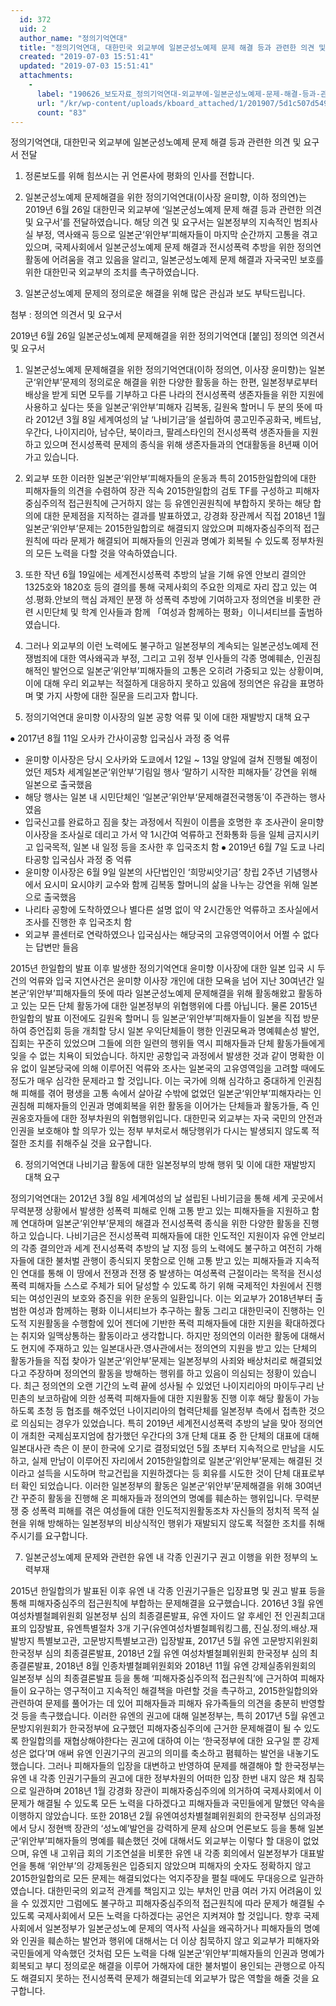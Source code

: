 ```yaml
---
  id: 372
  uid: 2
  author_name: "정의기억연대"
  title: "정의기억연대, 대한민국 외교부에 일본군성노예제 문제 해결 등과 관련한 의견 및 요구서 전달"
  created: "2019-07-03 15:51:41"
  updated: "2019-07-03 15:51:41"
  attachments: 
    - 
      label: "190626_보도자료_정의기억연대-외교부에-일본군성노예제-문제-해결-등과-관련한-의견-및-요구서-전달.hwp"
      url: "/kr/wp-content/uploads/kboard_attached/1/201907/5d1c507d549ec5099409.hwp"
      count: "83"
---
```

정의기억연대, 대한민국 외교부에 
일본군성노예제 문제 해결 등과 관련한 의견 및 요구서 전달

1. 정론보도를 위해 힘쓰시는 귀 언론사에 평화의 인사를 전합니다.

2. 일본군성노예제 문제해결을 위한 정의기억연대(이사장 윤미향, 이하 정의연)는 2019년 6월 26일 대한민국 외교부에 ‘일본군성노예제 문제 해결 등과 관련한 의견 및 요구서’를 전달하였습니다. 해당 의견 및 요구서는 일본정부의 지속적인 범죄사실 부정, 역사왜곡 등으로 일본군‘위안부’피해자들이 마지막 순간까지 고통을 겪고 있으며, 국제사회에서 일본군성노예제 문제 해결과 전시성폭력 추방을 위한 정의연 활동에 어려움을 겪고 있음을 알리고, 일본군성노예제 문제 해결과 자국국민 보호를 위한 대한민국 외교부의 조치를 촉구하였습니다.

3. 일본군성노예제 문제의 정의로운 해결을 위해 많은 관심과 보도 부탁드립니다. 


첨부 : 정의연 의견서 및 요구서




2019년 6월 26일 
일본군성노예제 문제해결을 위한 정의기억연대
\[붙임\] 정의연 의견서 및 요구서 

1. 일본군성노예제 문제해결을 위한 정의기억연대(이하 정의연, 이사장 윤미향)는 일본군‘위안부’문제의 정의로운 해결을 위한 다양한 활동을 하는 한편, 일본정부로부터 배상을 받게 되면 모두를 기부하고 다른 나라의 전시성폭력 생존자들을 위한 지원에 사용하고 싶다는 뜻을 일본군‘위안부’피해자 김복동, 길원옥 할머니 두 분의 뜻에 따라 2012년 3월 8일 세계여성의 날 ‘나비기금’을 설립하여 콩고민주공화국, 베트남, 우간다, 나이지리아, 남수단, 북이라크, 팔레스타인의 전시성폭력 생존자들을 지원하고 있으며 전시성폭력 문제의 종식을 위해 생존자들과의 연대활동을 8년째 이어가고 있습니다. 

2. 외교부 또한 이러한 일본군‘위안부’피해자들의 운동과 특히 2015한일합의에 대한 피해자들의 의견을 수렴하여 장관 직속 2015한일합의 검토 TF를 구성하고 피해자중심주의적 접근원칙에 근거하지 않는 등 유엔인권원칙에 부합하지 못하는 해당 합의에 대한 문제점을 지적하는 결과를 발표하였고, 강경화 장관께서 직접 2018년 1월 일본군‘위안부’문제는 2015한일합의로 해결되지 않았으며 피해자중심주의적 접근원칙에 따라 문제가 해결되어 피해자들의 인권과 명예가 회복될 수 있도록 정부차원의 모든 노력을 다할 것을 약속하였습니다. 

3. 또한 작년 6월 19일에는 세계전시성폭력 추방의 날을 기해 유엔 안보리 결의안 1325호와 1820호 등의 결의를 통해 국제사회의 주요한 의제로 자리 잡고 있는 여성.평화.안보의 핵심 과제인 분쟁 하 성폭력 추방에 기여하고자 정의연을 비롯한 관련 시민단체 및 학계 인사들과 함께 「여성과 함께하는 평화」이니셔티브를 출범하였습니다. 

4. 그러나 외교부의 이런 노력에도 불구하고 일본정부의 계속되는 일본군성노예제 전쟁범죄에 대한 역사왜곡과 부정, 그리고 고위 정부 인사들의 각종 명예훼손, 인권침해적인 발언으로 일본군‘위안부’피해자들의 고통은 오히려 가중되고 있는 상황이며, 이에 대해 우리 외교부는 적절하게 대응하지 못하고 있음에 정의연은 유감을 표명하며 몇 가지 사항에 대한 질문을 드리고자 합니다. 

5. 정의기억연대 윤미향 이사장의 일본 공항 억류 및 이에 대한 재발방지 대책 요구 

 ⦁ 2017년 8월 11일 오사카 간사이공항 입국심사 과정 중 억류
 - 윤미향 이사장은 당시 오사카와 도쿄에서 12일 ~ 13일 양일에 걸쳐 진행될 예정이었던 제5차 세계일본군‘위안부’기림일 행사 ‘말하기 시작한 피해자들’ 강연을 위해 일본으로 출국했음
 - 해당 행사는 일본 내 시민단체인 ‘일본군’위안부‘문제해결전국행동’이 주관하는 행사였음
 - 입국신고를 완료하고 짐을 찾는 과정에서 직원이 이름을 호명한 후 조사관이 윤미향 이사장을 조사실로 데리고 가서 약 1시간여 억류하고 전화통화 등을 일체 금지시키고 입국목적, 일본 내 일정 등을 조사한 후 입국조치 함 
 ⦁ 2019년 6월 7일 도쿄 나리타공항 입국심사 과정 중 억류 
 - 윤미향 이사장은 6월 9일 일본의 사단법인인 ‘희망씨앗기금’ 창립 2주년 기념행사에서 요시미 요시야키 교수와 함께 김복동 할머니의 삶을 나누는 강연을 위해 일본으로 출국했음 
 - 나리타 공항에 도착하였으나 별다른 설명 없이 약 2시간동안 억류하고 조사실에서 조사를 진행한 후 입국조치 함 
 - 외교부 콜센터로 연락하였으나 입국심사는 해당국의 고유영역이어서 어쩔 수 없다는 답변만 들음 

2015년 한일합의 발표 이후 발생한 정의기억연대 윤미향 이사장에 대한 일본 입국 시 두 건의 억류와 입국 지연사건은 윤미향 이사장 개인에 대한 모욕을 넘어 지난 30여년간 일본군‘위안부’피해자들의 뜻에 따라 일본군성노예제 문제해결을 위해 활동해왔고 활동하고 있는 모든 단체 활동가에 대한 일본정부의 위협행위에 다름 아닙니다. 
물론 2015년 한일합의 발표 이전에도 길원옥 할머니 등 일본군‘위안부’피해자들이 일본을 직접 방문하여 증언집회 등을 개최할 당시 일본 우익단체들이 행한 인권모욕과 명예훼손성 발언, 집회는 꾸준히 있었으며 그들에 의한 일련의 행위들 역시 피해자들과 단체 활동가들에게 잊을 수 없는 치욕이 되었습니다. 
하지만 공항입국 과정에서 발생한 것과 같이 명확한 이유 없이 일본당국에 의해 이루어진 억류와 조사는 일본국의 고유영역임을 고려할 때에도 정도가 매우 심각한 문제라고 할 것입니다. 이는 국가에 의해 심각하고 중대하게 인권침해 피해를 겪어 평생을 고통 속에서 살아갈 수밖에 없었던 일본군‘위안부’피해자라는 인권침해 피해자들의 인권과 명예회복을 위한 활동을 이어가는 단체들과 활동가들, 즉 인권옹호자들에 대한 정부차원의 위협행위입니다. 
대한민국 외교부는 자국 국민의 안전과 인권을 보호해야 할 의무가 있는 정부 부처로서 해당행위가 다시는 발생되지 않도록 적절한 조치를 취해주실 것을 요구합니다. 

6. 정의기억연대 나비기금 활동에 대한 일본정부의 방해 행위 및 이에 대한 재발방지 대책 요구 

정의기억연대는 2012년 3월 8일 세계여성의 날 설립된 나비기금을 통해 세계 곳곳에서 무력분쟁 상황에서 발생한 성폭력 피해로 인해 고통 받고 있는 피해자들을 지원하고 함께 연대하며 일본군‘위안부’문제의 해결과 전시성폭력 종식을 위한 다양한 활동을 진행하고 있습니다. 
나비기금은 전시성폭력 피해자들에 대한 인도적인 지원이자 유엔 안보리의 각종 결의안과 세계 전시성폭력 추방의 날 지정 등의 노력에도 불구하고 여전히 가해자들에 대한 불처벌 관행이 종식되지 못함으로 인해 고통 받고 있는 피해자들과 지속적인 연대를 통해 이 땅에서 전쟁과 전쟁 중 발생하는 여성폭력 근절이라는 목적을 전시성폭력 피해자들 스스로 주체가 되어 달성할 수 있도록 하기 위해 국제적인 차원에서 진행되는 여성인권의 보호와 증진을 위한 운동의 일환입니다.
이는 외교부가 2018년부터 출범한 여성과 함께하는 평화 이니셔티브가 추구하는 활동 그리고 대한민국이 진행하는 인도적 지원활동을 수행함에 있어 젠더에 기반한 폭력 피해자들에 대한 지원을 확대하겠다는 취지와 일맥상통하는 활동이라고 생각합니다. 
하지만 정의연의 이러한 활동에 대해서도 현지에 주재하고 있는 일본대사관.영사관에서는 정의연의 지원을 받고 있는 단체의 활동가들을 직접 찾아가 일본군‘위안부’문제는 일본정부의 사죄와 배상처리로 해결되었다고 주장하며 정의연의 활동을 방해하는 행위를 하고 있음이 의심되는 정황이 있습니다. 
최근 정의연의 오랜 기간의 노력 끝에 성사될 수 있었던 나이지리아의 마이두구리 난민촌의 보코하람에 의한 성폭력 피해자들에 대한 지원활동 진행 이후 해당 활동이 가능하도록 초청 등 협조를 해주었던 나이지리아의 협력단체를 일본정부 측에서 접촉한 것으로 의심되는 경우가 있었습니다. 
특히 2019년 세계전시성폭력 추방의 날을 맞아 정의연이 개최한 국제심포지엄에 참가했던 우간다의 3개 단체 대표 중 한 단체의 대표에 대해 일본대사관 측은 이 분이 한국에 오기로 결정되었던 5월 초부터 지속적으로 만남을 시도하고, 실제 만남이 이루어진 자리에서 2015한일합의로 일본군‘위안부’문제는 해결된 것이라고 설득을 시도하며 학교건립을 지원하겠다는 등 회유를 시도한 것이 단체 대표로부터 확인 되었습니다.
이러한 일본정부의 활동은 일본군‘위안부’문제해결을 위해 30여년간 꾸준히 활동을 진행해 온 피해자들과 정의연의 명예를 훼손하는 행위입니다. 무력분쟁 중 성폭력 피해를 겪은 여성들에 대한 인도적지원활동조차 자신들의 정치적 목적 실현을 위해 방해하는 일본정부의 비상식적인 행위가 재발되지 않도록 적절한 조치를 취해주시기를 요구합니다. 

7. 일본군성노예제 문제와 관련한 유엔 내 각종 인권기구 권고 이행을 위한 정부의 노력부재 

2015년 한일합의가 발표된 이후 유엔 내 각종 인권기구들은 입장표명 및 권고 발표 등을 통해 피해자중심주의 접근원칙에 부합하는 문제해결을 요구했습니다. 
2016년 3월 유엔 여성차별철폐위원회 일본정부 심의 최종결론발표, 유엔 자이드 알 후세인 전 인권최고대표의 입장발표, 유엔특별절차 3개 기구(유엔여성차별철폐워킹그룹, 진실.정의.배상.재발방지 특별보고관, 고문방지특별보고관) 입장발표, 2017년 5월 유엔 고문방지위원회 한국정부 심의 최종결론발표, 2018년 2월 유엔 여성차별철폐위원회 한국정부 심의 최종결론발표, 2018년 8월 인종차별철폐위원회와 2018년 11월 유엔 강제실종위원회의 일본정부 심의 최종결론발표 등을 통해 ‘피해자중심주의적 접근원칙’에 근거하여 피해자들이 요구하는 영구적이고 지속적인 해결책을 마련할 것을 촉구하고, 2015한일합의와 관련하여 문제를 풀어가는 데 있어 피해자들과 피해자 유가족들의 의견을 충분히 반영할 것 등을 촉구했습니다. 
이러한 유엔의 권고에 대해 일본정부는, 특히 2017년 5월 유엔고문방지위원회가 한국정부에 요구했던 피해자중심주의에 근거한 문제해결이 될 수 있도록 한일합의를 재협상해야한다는 권고에 대하여 이는 ‘한국정부에 대한 요구일 뿐 강제성은 없다’며 애써 유엔 인권기구의 권고의 의미를 축소하고 폄훼하는 발언을 내놓기도 했습니다. 
그러나 피해자들의 입장을 대변하고 반영하여 문제를 해결해야 할 한국정부는 유엔 내 각종 인권기구들의 권고에 대한 정부차원의 어떠한 입장 한번 내지 않은 채 침묵으로 일관하며 2018년 1월 강경화 장관이 피해자중심주의에 의거하여 국제사회에서 이 문제가 해결될 수 있도록 모든 노력을 다하겠다고 피해자들과 국민들에게 말했던 약속을 이행하지 않았습니다. 
또한 2018년 2월 유엔여성차별철폐위원회의 한국정부 심의과정에서 당시 정현백 장관의 ‘성노예’발언을 강력하게 문제 삼으며 언론보도 등을 통해 일본군‘위안부’피해자들의 명예를 훼손했던 것에 대해서도 외교부는 이렇다 할 대응이 없었으며, 유엔 내 고위급 회의 기조연설을 비롯한 유엔 내 각종 회의에서 일본정부가 대표발언을 통해 ‘위안부’의 강제동원은 입증되지 않았으며 피해자의 숫자도 정확하지 않고 2015한일합의로 모든 문제는 해결되었다는 억지주장을 펼칠 때에도 무대응으로 일관하였습니다. 
대한민국의 외교적 관계를 책임지고 있는 부처인 만큼 여러 가지 어려움이 있을 수 있겠지만 그럼에도 불구하고 피해자중심주의적 접근원칙에 따라 문제가 해결될 수 있도록 국제사회에서 모든 노력을 다하겠다는 공언은 지켜져야 할 것입니다. 
향후 국제사회에서 일본정부가 일본군성노예 문제의 역사적 사실을 왜곡하거나 피해자들의 명예와 인권을 훼손하는 발언과 행위에 대해서는 더 이상 침묵하지 않고 외교부가 피해자와 국민들에게 약속했던 것처럼 모든 노력을 다해 일본군‘위안부’피해자들의 인권과 명예가 회복되고 부디 정의로운 해결을 이루어 가해자에 대한 불처벌이 용인되는 관행으로 아직도 해결되지 못하는 전시성폭력 문제가 해결되는데 외교부가 많은 역할을 해줄 것을 요구합니다.